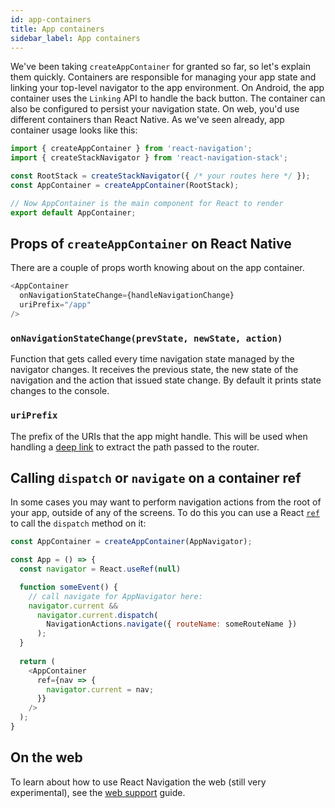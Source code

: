 ```yaml
---
id: app-containers
title: App containers
sidebar_label: App containers
---
```


We've been taking `createAppContainer` for granted so far, so let's explain them quickly. Containers are responsible for managing your app state and linking your top-level navigator to the app environment. On Android, the app container uses the `Linking` API to handle the back button. The container can also be configured to persist your navigation state. On web, you'd use different containers than React Native. As we've seen already, app container usage looks like this:

```js
import { createAppContainer } from 'react-navigation';
import { createStackNavigator } from 'react-navigation-stack';

const RootStack = createStackNavigator({ /* your routes here */ });
const AppContainer = createAppContainer(RootStack);

// Now AppContainer is the main component for React to render
export default AppContainer;
```

## Props of `createAppContainer` on React Native

There are a couple of props worth knowing about on the app container.

```js
<AppContainer
  onNavigationStateChange={handleNavigationChange}
  uriPrefix="/app"
/>
```

### `onNavigationStateChange(prevState, newState, action)`

Function that gets called every time navigation state managed by the navigator changes. It receives the previous state, the new state of the navigation and the action that issued state change. By default it prints state changes to the console.

### `uriPrefix`

The prefix of the URIs that the app might handle. This will be used when handling a [deep link](deep-linking.md) to extract the path passed to the router.

## Calling `dispatch` or `navigate` on a container ref

In some cases you may want to perform navigation actions from the root of your app, outside of any of the screens. To do this you can use a React [`ref`](https://facebook.github.io/react/docs/refs-and-the-dom.html#the-ref-callback-attribute) to call the `dispatch` method on it:

```js
const AppContainer = createAppContainer(AppNavigator);

const App = () => {
  const navigator = React.useRef(null)

  function someEvent() {
    // call navigate for AppNavigator here:
    navigator.current &&
      navigator.current.dispatch(
        NavigationActions.navigate({ routeName: someRouteName })
      );
  }
  
  return (
    <AppContainer
      ref={nav => {
        navigator.current = nav;
      }}
    />
  );
}
```

## On the web

To learn about how to use React Navigation the web (still very experimental), see the [web support](web-support.md) guide.
